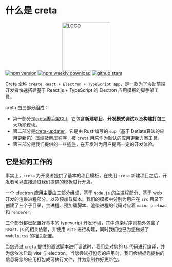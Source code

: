 # 什么是 creta

<div style="width: 100%; display: flex; justify-content: center;">
  <img src="https://kira.host/assets/image/creta_logo_colored.svg" alt="LOGO" width="150" />
</div>

<div style="width: 100%; display: flex;">
  <a href="https://www.npmjs.com/package/creta">
    <img src="https://badgen.net/npm/v/creta" alt="npm version" />
  </a>
  &nbsp;
  <a href="https://www.npmjs.com/package/creta">
    <img src="https://badgen.net/npm/dw/creta" alt="npm weekly download" />
  </a>
  &nbsp;
  <a href="https://github.com/ch1ny/creta/stargazers">
    <img src="https://badgen.net/github/stars/ch1ny/creta" alt="github stars" />
  </a>
</div>

[Creta](https://github.com/ch1ny/creta) 全称 `create React + Electron + TypeScript app`，是一款为了协助前端开发者快速搭建基于 React.js + TypeScript 的 Electron 应用模板的脚手架工具。

creta 由三部分组成：
- 第一部分是[creta脚手架CLI](https://github.com/ch1ny/creta/tree/master/src)，它包含**新建项目**、**开发模式调试**以及**构建打包**三大功能模块。
- 第二部分是[creta-updater](https://github.com/ch1ny/creta/tree/master/creta-updater)，它是由 Rust 编写的 `eup`（基于 Deflate算法的应用更新包）压缩及解压程序，被 `creta` 用来作为默认的应用更新方案工具。
- 第三部分是我们提供的一些[插件](https://github.com/ch1ny/creta/tree/master/plugins)，在开发时为用户提高一定的开发体验。

## 它是如何工作的

事实上，`creta` 为开发者提供了基本的项目模板，在使用 `creta` 新建项目之后，开发者可以直接通过我们提供的模板进行开发。

一个 electron 应用主要由三部分组成，基于 `Node.js` 的主进程部分、基于 web 开发的渲染进程部分，以及预加载脚本。我们的模板中分别为用户在 `src` 目录下创建了三个子目录，主进程、预加载脚本、渲染进程的代码对应着 `main`、`preload` 和 `renderer`。

三个部分都已配置好基本的 typescript 开发环境，其中渲染程序则额外包含了 `React.js` 的相关依赖，并使用 `vite` 进行构建，同时我们也已为您做好了 `module.css` 的相关配置。

当您通过 `creta` 提供的调试脚本进行调试时，我们会对您的 ts 代码进行编译，并为您依次启动 vite 与 electron。当您尝试打包您的应用时，我们会根据您提供的信息将您的应用打包成可执行文件，并为您制作好更新包。
